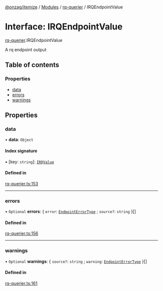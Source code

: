[@onzag/itemize](../README.md) / [Modules](../modules.md) / [rq-querier](../modules/rq_querier.md) / IRQEndpointValue

# Interface: IRQEndpointValue

[rq-querier](../modules/rq_querier.md).IRQEndpointValue

A rq endpoint output

## Table of contents

### Properties

- [data](rq_querier.IRQEndpointValue.md#data)
- [errors](rq_querier.IRQEndpointValue.md#errors)
- [warnings](rq_querier.IRQEndpointValue.md#warnings)

## Properties

### data

• **data**: `Object`

#### Index signature

▪ [key: `string`]: [`IRQValue`](rq_querier.IRQValue.md)

#### Defined in

[rq-querier.ts:153](https://github.com/onzag/itemize/blob/73e0c39e/rq-querier.ts#L153)

___

### errors

• `Optional` **errors**: \{ `error`: [`EndpointErrorType`](../modules/base_errors.md#endpointerrortype) ; `source?`: `string`  }[]

#### Defined in

[rq-querier.ts:156](https://github.com/onzag/itemize/blob/73e0c39e/rq-querier.ts#L156)

___

### warnings

• `Optional` **warnings**: \{ `source?`: `string` ; `warning`: [`EndpointErrorType`](../modules/base_errors.md#endpointerrortype)  }[]

#### Defined in

[rq-querier.ts:161](https://github.com/onzag/itemize/blob/73e0c39e/rq-querier.ts#L161)
